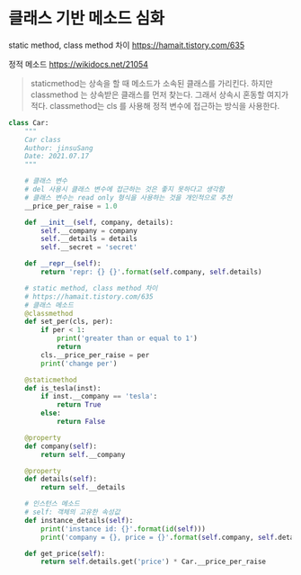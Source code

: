# 클래스 기반 메소드 심화

static method, class method 차이 https://hamait.tistory.com/635

정적 메소드 https://wikidocs.net/21054

> staticmethod는 상속을 할 때 메소드가 소속된 클래스를 가리킨다. 하지만 classmethod 는 상속받은 클래스를 먼저 찾는다. 그래서 상속시 혼동할 여지가 적다. classmethod는 cls 를 사용해 정적 변수에 접근하는 방식을 사용한다.


```python
class Car:
    """
    Car class
    Author: jinsuSang
    Date: 2021.07.17
    """

    # 클래스 변수
    # del 사용시 클래스 변수에 접근하는 것은 좋지 못하다고 생각함
    # 클래스 변수는 read only 형식을 사용하는 것을 개인적으로 추천
    __price_per_raise = 1.0

    def __init__(self, company, details):
        self.__company = company
        self.__details = details
        self.__secret = 'secret'

    def __repr__(self):
        return 'repr: {} {}'.format(self.company, self.details)

    # static method, class method 차이
    # https://hamait.tistory.com/635
    # 클래스 메소드
    @classmethod
    def set_per(cls, per):
        if per < 1:
            print('greater than or equal to 1')
            return
        cls.__price_per_raise = per
        print('change per')

    @staticmethod
    def is_tesla(inst):
        if inst.__company == 'tesla':
            return True
        else:
            return False

    @property
    def company(self):
        return self.__company

    @property
    def details(self):
        return self.__details

    # 인스턴스 메소드
    # self: 객체의 고유한 속성값
    def instance_details(self):
        print('instance id: {}'.format(id(self)))
        print('company = {}, price = {}'.format(self.company, self.details.get('price')))

    def get_price(self):
        return self.details.get('price') * Car.__price_per_raise
```

